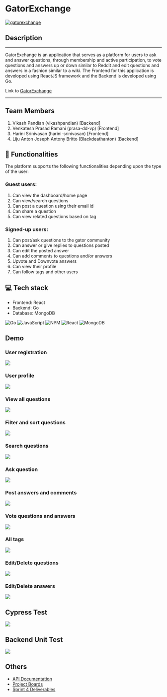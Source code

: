 # GatorExchange

[![gatorexchange](https://github.com/Blackdeathanton/gatorexchange/actions/workflows/main.yml/badge.svg)](https://github.com/Blackdeathanton/gatorexchange/actions/workflows/main.yml)

## Description
---
GatorExchange is an application that serves as a platform for users to ask and answer questions, through membership and active participation, to vote questions and answers up or down similar to Reddit and edit questions and answers in a fashion similar to a wiki. 
The Frontend for this application is developed using ReactJS framework and the Backend is developed using Go. 

Link to [GatorExchange](https://gatorexchange.herokuapp.com)

---

## Team Members
1. Vikash Pandian (vikashpandian) [Backend]
2. Venkatesh Prasad Ramani (prasa-dd-vp) [Frontend]
3. Harini Srinivasan (harini-srinivasan) [Frontend]
4. Liju Anton Joseph Antony Britto (Blackdeathanton) [Backend]

## 🚀 Functionalities

The platform supports the following functionalities depending upon the type of the user:
### Guest users:
1. Can view the dashboard/home page
2. Can view/search questions
3. Can post a question using their email id
4. Can share a question
5. Can view related questions based on tag

### Signed-up users:
1. Can post/ask questions to the gator community
2. Can answer or give replies to questions posted
3. Can edit the posted answer
4. Can add comments to questions and/or answers
5. Upvote and Downvote answers
6. Can view their profile 
7. Can follow tags and other users


## 💻 Tech stack
* Frontend: React
* Backend: Go
* Database: MongoDB

![Go](https://img.shields.io/badge/go-%2300ADD8.svg?style=for-the-badge&logo=go&logoColor=white)
![JavaScript](https://img.shields.io/badge/javascript-%23323330.svg?style=for-the-badge&logo=javascript&logoColor=%23F7DF1E)
![NPM](https://img.shields.io/badge/NPM-%23000000.svg?style=for-the-badge&logo=npm&logoColor=white)
![React](https://img.shields.io/badge/react-%2320232a.svg?style=for-the-badge&logo=react&logoColor=%2361DAFB)
![MongoDB](https://img.shields.io/badge/MongoDB-%234ea94b.svg?style=for-the-badge&logo=mongodb&logoColor=white)

## Demo
### User registration
![](https://github.com/Blackdeathanton/gatorexchange/blob/master/resources/images/frontend/sprint3/user-authentication.gif)

### User profile
![](https://github.com/Blackdeathanton/gatorexchange/raw/master/resources/images/frontend/sprint4/user-profile-page.gif)

### View all questions
![](https://github.com/Blackdeathanton/gatorexchange/raw/master/resources/images/frontend/sprint3/all-questions-tag.gif)

### Filter and sort questions
![](https://github.com/Blackdeathanton/gatorexchange/raw/master/resources/images/frontend/sprint3/filter.gif)

### Search questions
![](https://github.com/Blackdeathanton/gatorexchange/raw/master/resources/images/frontend/sprint3/search.gif)

### Ask question
![](https://github.com/Blackdeathanton/gatorexchange/raw/master/resources/images/frontend/sprint2/ask-question.gif)

### Post answers and comments
![](https://github.com/Blackdeathanton/gatorexchange/raw/master/resources/images/frontend/sprint2/add-answer-comment.gif)

### Vote questions and answers
![](https://github.com/Blackdeathanton/gatorexchange/raw/master/resources/images/frontend/sprint3/upvote-downvote-with-login.gif)

### All tags
![](https://github.com/Blackdeathanton/gatorexchange/raw/master/resources/images/frontend/sprint3/tags-page.gif)

### Edit/Delete questions
![](https://github.com/Blackdeathanton/gatorexchange/raw/master/resources/images/frontend/sprint4/edit-delete-question.gif)

### Edit/Delete answers
![](https://github.com/Blackdeathanton/gatorexchange/raw/master/resources/images/frontend/sprint4/edit-delete-answer.gif)

## Cypress Test
![](https://github.com/Blackdeathanton/gatorexchange/raw/master/resources/images/frontend/cypress/Cypress-tests.gif)

## Backend Unit Test
![](https://github.com/Blackdeathanton/gatorexchange/blob/master/resources/images/backend/Tests.gif)

## Others

 - [API Documentation](https://github.com/Blackdeathanton/gatorexchange/wiki/Backend)
 - [Project Boards](https://github.com/Blackdeathanton/gatorexchange/projects)
 - [Sprint 4 Deliverables](https://github.com/Blackdeathanton/gatorexchange/blob/master/Sprint4.md)

